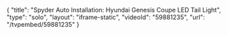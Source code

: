 {
    "title": "Spyder Auto Installation: Hyundai Genesis Coupe LED Tail Light",
    "type": "solo",
    "layout": "iframe-static",
    "videoId": "59881235",
    "url": "\/tvpembed\/59881235"
}
